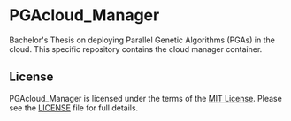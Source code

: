 # PGAcloud_Manager
Bachelor's Thesis on deploying Parallel Genetic Algorithms (PGAs) in the cloud.
This specific repository contains the cloud manager container.

## License
PGAcloud_Manager is licensed under the terms of the [MIT License](https://opensource.org/licenses/MIT).
Please see the [LICENSE](LICENSE.md) file for full details.
